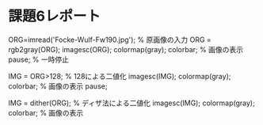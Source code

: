 # 課題6レポート

ORG=imread('Focke-Wulf-Fw190.jpg'); % 原画像の入力
ORG = rgb2gray(ORG);
imagesc(ORG); colormap(gray); colorbar; % 画像の表示
pause; % 一時停止


IMG = ORG>128; % 128による二値化
imagesc(IMG); colormap(gray); colorbar; % 画像の表示
pause;

IMG = dither(ORG); % ディザ法による二値化
imagesc(IMG); colormap(gray); colorbar; % 画像の表示



